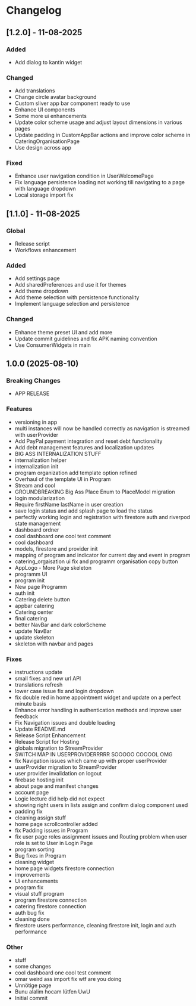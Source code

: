 # Changelog

## [1.2.0] - 11-08-2025
### Added
- Add dialog to kantin widget
### Changed
- Add translations
- Change circle avatar background
- Custom sliver app bar component ready to use
- Enhance UI components
- Some more ui enhancements
- Update color scheme usage and adjust layout dimensions in various pages
- Update padding in CustomAppBar actions and improve color scheme in CateringOrganisationPage
- Use design across app
### Fixed
- Enhance user navigation condition in UserWelcomePage
- Fix language persistence loading not working till navigating to a page with language dropdown
- Local storage import fix



## [1.1.0] - 11-08-2025
### Global
- Release script
- Workflows enhancement

### Added
- Add settings page
- Add sharedPreferences and use it for themes
- Add theme dropdown
- Add theme selection with persistence functionality
- Implement language selection and persistence
### Changed
- Enhance theme preset UI and add more
- Update commit guidelines and fix APK naming convention
- Use ConsumerWidgets in main



## 1.0.0 (2025-08-10)

### Breaking Changes
- APP RELEASE

### Features
- versioning in app
- multi instances will now be handled correctly as navigation is streamed with userProvider
- Add PayPal payment integration and reset debt functionality
- Add debt management features and localization updates
- BIG ASS INTERNALIZATION STUFF
- internalization helper
- internalization init
- program organization add template option refined
- Overhaul of the template UI in Program
- Stream and cool
- GROUNDBREAKING Big Ass Place Enum to PlaceModel migration
- login modularization
- Require firstName lastName in user creation
- save login status and add splash page to load the status
- perfectly working login and registration with firestore auth and riverpod state management
- dashboard ordner
- cool dashboard one cool test comment
- cool dashboard
- models, firestore and provider init
- mapping of program and indicator for current day and event in program
- catering_orgaisation ui fix and programm organisation copy button
- AppLogo - More Page skeleton
- programm UI
- program init
- New page Programm
- auth init
- Catering delete button
- appbar catering
- Catering center
- final catering
- better NavBar and dark colorScheme
- update NavBar
- update skeleton
- skeleton with navbar and pages

### Fixes
- instructions update
- small fixes and new url API
- translations refresh
- lower case issue fix and login dropdown
- fix double red in home appointment widget and update on a perfect minute basis
- Enhance error handling in authentication methods and improve user feedback
- Fix Navigation issues and double loading
- Update README.md
- Release Script Enhancement
- Release Script for Hosting
- globals migration to StreamProvider
- SWITCH MAP IN USERPROVIDERRRRR SOOOOO COOOOL OMG
- fix Navigation issues which came up with proper userProvider
- userProvider migration to StreamProvider
- user provider invalidation on logout
- firebase hosting init
- about page and manifest changes
- account page
- Logic lecture did help did not expect
- showing right users in lists assign and confirm dialog component used
- padding fix
- cleaning assign stuff
- home page scrollcontroller added
- fix Padding issues in Program
- fix user page roles assignment issues and Routing problem when user role is set to User in Login Page
- program sorting
- Bug fixes in Program
- cleaning widget
- home page widgets firestore connection
- improvements
- Ui enhancements
- program fix
- visual stuff program
- program firestore connection
- catering firestore connection
- auth bug fix
- cleaning done
- firestore users performance, cleaning firestore init, login and auth performance

### Other
- stuff
- some changes
- cool dashboard one cool test comment
- omar weird ass import fix wtf are you doing
- Unnötige page
- Bunu alalim hocam lütfen UwU
- Initial commit
